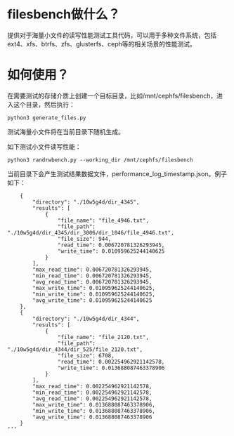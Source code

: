 # filesbench做什么？
提供对于海量小文件的读写性能测试工具代码，可以用于多种文件系统，包括ext4、xfs、btrfs、zfs、glusterfs、ceph等的相关场景的性能测试。

# 如何使用？
在需要测试的存储介质上创建一个目标目录，比如/mnt/cephfs/filesbench，进入这个目录，然后执行：
```
python3 generate_files.py
```
测试海量小文件将在当前目录下随机生成。

如下测试小文件读写性能：
```
python3 randrwbench.py --working_dir /mnt/cephfs/filesbench
```

当前目录下会产生测试结果数据文件，performance_log_timestamp.json。例子如下：
```
	{
		"directory": "./10w5g4d/dir_4345",
		"results": [
			{
				"file_name": "file_4946.txt",
				"file_path": "./10w5g4d/dir_4345/dir_3006/dir_1046/file_4946.txt",
				"file_size": 944,
				"read_time": 0.006720781326293945,
				"write_time": 0.010959625244140625
			}
		],
		"max_read_time": 0.006720781326293945,
		"min_read_time": 0.006720781326293945,
		"avg_read_time": 0.006720781326293945,
		"max_write_time": 0.010959625244140625,
		"min_write_time": 0.010959625244140625,
		"avg_write_time": 0.010959625244140625
	},
	{
		"directory": "./10w5g4d/dir_4344",
		"results": [
			{
				"file_name": "file_2120.txt",
				"file_path": "./10w5g4d/dir_4344/dir_525/file_2120.txt",
				"file_size": 6708,
				"read_time": 0.002254962921142578,
				"write_time": 0.013688087463378906
			}
		],
		"max_read_time": 0.002254962921142578,
		"min_read_time": 0.002254962921142578,
		"avg_read_time": 0.002254962921142578,
		"max_write_time": 0.013688087463378906,
		"min_write_time": 0.013688087463378906,
		"avg_write_time": 0.013688087463378906
	}
‘’‘